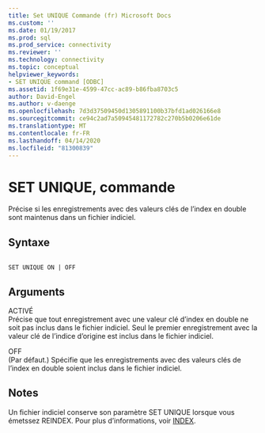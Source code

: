 ```yaml
---
title: Set UNIQUE Commande (fr) Microsoft Docs
ms.custom: ''
ms.date: 01/19/2017
ms.prod: sql
ms.prod_service: connectivity
ms.reviewer: ''
ms.technology: connectivity
ms.topic: conceptual
helpviewer_keywords:
- SET UNIQUE command [ODBC]
ms.assetid: 1f69e31e-4599-47cc-ac89-b86fba8703c5
author: David-Engel
ms.author: v-daenge
ms.openlocfilehash: 7d3d37509450d1305891100b37bfd1ad026166e8
ms.sourcegitcommit: ce94c2ad7a50945481172782c270b5b0206e61de
ms.translationtype: MT
ms.contentlocale: fr-FR
ms.lasthandoff: 04/14/2020
ms.locfileid: "81300839"
---
```

# <a name="set-unique-command"></a>SET UNIQUE, commande
Précise si les enregistrements avec des valeurs clés de l’index en double sont maintenus dans un fichier indiciel.  
  
## <a name="syntax"></a>Syntaxe  
  
```  
  
SET UNIQUE ON | OFF  
```  
  
## <a name="arguments"></a>Arguments  
 ACTIVÉ  
 Précise que tout enregistrement avec une valeur clé d’index en double ne soit pas inclus dans le fichier indiciel. Seul le premier enregistrement avec la valeur clé de l’indice d’origine est inclus dans le fichier indiciel.  
  
 OFF  
 (Par défaut.) Spécifie que les enregistrements avec des valeurs clés de l’index en double soient inclus dans le fichier indiciel.  
  
## <a name="remarks"></a>Notes  
 Un fichier indiciel conserve son paramètre SET UNIQUE lorsque vous émetssez REINDEX. Pour plus d’informations, voir [INDEX](../../odbc/microsoft/index-command.md).
